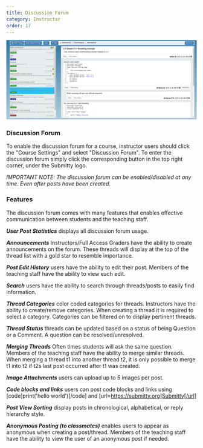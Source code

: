 ```yaml
---
title: Discussion Forum
category: Instructor
order: 17
---
```


![](/images/main_view_forum.png)

### Discussion Forum

To enable the discussion forum for a course, instructor users should
click the "Course Settings" and select "Discussion Forum". To enter the 
discussion forum simply click the corresponding button in the top right 
corner, under the Submitty logo.

_IMPORTANT NOTE: The discussion forum can be enabled/disabled at any time. 
Even after posts have been created._


### Features

The discussion forum comes with many features that enables effective
communication between students and the teaching staff.

   **_User Post Statistics_** displays all discussion forum usage.

   **_Announcements_** Instructors/Full Access Graders have the ability to create announcements on the forum.
   These threads will display at the top of the thread list with a gold star to resemble importance. 

   **_Post Edit History_** users have the ability to edit their post. Members of the teaching staff
   have the ability to view each edit. 

   **_Search_** users have the ability to search through threads/posts to easily find 
   information.

   **_Thread Categories_** color coded categories for threads.
   Instructors have the ability to create/remove categories. When creating
   a thread it is required to select a category. Categories can be filtered
   on to display pertinent threads.

   **_Thread Status_** threads can be updated based on a status of being Question or a Comment. 
   A question can be resolved/unresolved.

   **_Merging Threads_** Often times students will ask the same question. Members of the teaching staff
   have the ability to merge similar threads. When merging a thread t1 into another thread t2,
   it is only possible to merge t1 into t2 if t2s last post occurred after t1 was created.  

   **_Image Attachments_** users can upload up to 5 images per post.

   **_Code blocks and links_** users can post code blocks and links using [code]print('hello world')[/code] and [url=https://submitty.org]Submitty[/url]

   **_Post View Sorting_** display posts in chronological, alphabetical, or reply hierarchy style.

   **_Anonymous Posting (to classmates)_** enables users to appear as anonymous when creating a post/thread.
   Members of the teaching staff have the ability to view the user of an anonymous post if needed. 
